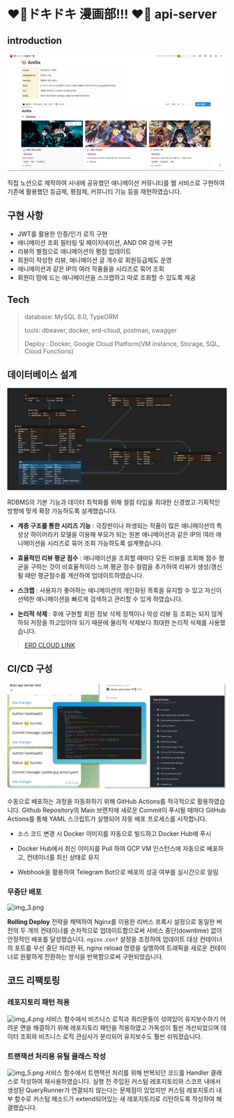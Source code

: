 # ❤️‍🔥ドキドキ 漫画部!!! ❤️‍🔥 api-server

## introduction

![img1](./docs/img.png)

직접 노션으로 제작하여 사내에 공유했던 애니메이션 커뮤니티를 웹 서비스로 구현하여 기존에 활용했던 등급제, 평점제, 커뮤니티 기능 등을 재현하였습니다.

## 구현 사항

- JWT를 활용한 인증/인가 로직 구현
- 애니메이션 조회 필터링 및 페이지네이션, AND OR 검색 구현
- 리뷰의 별점으로 애니메이션의 평점 업데이트
- 회원이 작성한 리뷰, 애니메이션 글 개수로 회원등급제도 운영
- 애니메이션과 같은 IP의 여러 작품들을 시리즈로 묶어 조회
- 회원이 맘에 드는 애니메이션을 스크랩하고 따로 조회할 수 있도록 제공

## Tech
> database: MySQL 8.0, TypeORM
> 
> tools: dbeaver, docker, erd-cloud, postman, swagger
> 
> Deploy : Docker, Google Cloud Platform(VM instance, Storage, SQL, Cloud Functions)

## 데이터베이스 설계

![img1](./docs/img2.png)

RDBMS의 기본 기능과 데이터 최적화를 위해 컬럼 타입을 최대한 신경썼고 기획적인 방향에 맞게 확장 가능하도록 설계했습니다.

- **계층 구조를 통한 시리즈 기능** : 극장판이나 파생되는 작품이 많은 애니메이션의 특성상 하이어라키 모델을 이용해 부모가 되는 원본 애니메이션과 같은 IP의 여러 애니메이션을 시리즈로 묶어 조회 가능하도록 설계햇습니다.

- **효율적인 리뷰 평균 점수** : 애니메이션을 조회할 때마다 모든 리뷰를 조회해 점수 평균을 구하는 것이 비효율적이라 느껴 평균 점수 컬럼을 추가하여 리뷰가 생성/갱신될 때만 평균점수를 계산하여 업데이트하였습니다.

- **스크랩** : 사용자가 좋아하는 애니메이션의 개인화된 목록을 유지할 수 있고 자신이 선택한 애니메이션을 빠르게 검색하고 관리할 수 있게 하였습니다.

- **논리적 삭제** : 후에 구현할 회원 정보 삭제 정책이나 악성 리뷰 등 조회는 되지 않게 하되 저장을 하고있어야 되기 때문에 물리적 삭제보다 최대한 논리적 삭제를 사용했습니다.

> [ERD CLOUD LINK](https://www.erdcloud.com/d/wC5eRt5xzDr6Thxtc)

## CI/CD 구성
![img_2.png](docs/img3.png)

수동으로 배포하는 과정을 자동화하기 위해 GitHub Actions를 적극적으로 활용하였습니다. Github Repository의 Main 브랜치에 새로운 Commit이 푸시될 때마다 GitHub Actions를 통해 YAML 스크립트가 실행되어 자동 배포 프로세스를 시작합니다.

- 소스 코드 변경 시 Docker 이미지를 자동으로 빌드하고 Docker Hub에 푸시

- Docker Hub에서 최신 이미지를 Pull 하여 GCP VM 인스턴스에 자동으로 배포하고, 컨테이너를 최신 상태로 유지

- Webhook을 활용하여 Telegram Bot으로 배포의 성공 여부를 실시간으로 알림


### 무중단 배포
![img_3.png](doc/img4.png)

**Rolling Deploy** 전략을 채택하여 Nginx를 이용한 리버스 프록시 설정으로 동일한 버전의 두 개의 컨테이너를 순차적으로 업데이트함으로써 서비스 중단(downtime) 없이 안정적인 배포를 달성했습니다.  `nginx.conf` 설정을 조정하여 업데이트 대상 컨테이너의 포트를 우선 중단 처리한 뒤, nginx reload 명령을 실행하여 트래픽을 새로운 컨테이너로 원활하게 전환하는 방식을 반복함으로써 구현되었습니다.


## 코드 리팩토링

### 레포지토리 패턴 적용
![img_4.png](./doc/img5.png)
서비스 함수에서 비즈니스 로직과 쿼리문들이 섞여있어 유지보수하기 어려운 면을 해결하기 위해 레포지토리 패턴을 적용하였고 가독성이 훨씬 개선되었으며 데이터 조회와 비즈니스 로직 관심사가 분리되어 유지보수도 훨씬 쉬워졌습니다.

### 트랜잭션 처리용 유틸 클래스 작성
![img_5.png](./doc/img6.png)
서비스 함수에서 트랜잭션 처리를 위해 반복되던 코드를 Handler 클래스로 작성하여 재사용하였습니다. 실행 전 주입된 커스텀 레포지토리와 스코프 내에서 생성된 QueryRunner가 연결되지 않는다는 문제점이 있었지만 커스텀 레포지토리 내부 함수로 커스텀 메소드가 extend되어있는 새 레포지토리로 리턴하도록 작성하여 해결했습니다.


